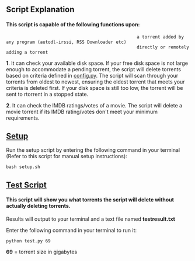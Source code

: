 ## Script Explanation

#### This script is capable of the following functions upon:
                                                      a torrent added by any program (autodl-irssi, RSS Downloader etc)
                                                      directly or remotely adding a torrent

**1**. It can check your available disk space. If your free disk space is not large enough to accommodate a pending torrent, the script will delete torrents based on criteria defined in [config.py](https://github.com/GangaBanga/RTORRENT-IMDB-DISK-CHECKER/blob/master/config.py). The script will scan through your torrents from oldest to newest, ensuring the oldest torrent that meets your criteria is deleted first. If your disk space is still too low, the torrent will be sent to rtorrent in a stopped state.	

**2**. It can check the IMDB ratings/votes of a movie. The script will delete a movie torrent if its IMDB rating/votes don't meet your minimum requirements.

## [Setup](https://github.com/GangaBanga/RTORRENT-IMDB-DISK-CHECKER/blob/master/setup.sh)

Run the setup script by entering the following command in your terminal (Refer to this script for manual setup instructions):

`bash setup.sh`

## [Test Script](https://github.com/GangaBanga/RTORRENT-IMDB-DISK-CHECKER/blob/master/test.py)

#### This script will show you what torrents the script will delete without actually deleting torrents.

Results will output to your terminal and a text file named **testresult.txt**

Enter the following command in your terminal to run it:

`python test.py 69`

**69** = torrent size in gigabytes
